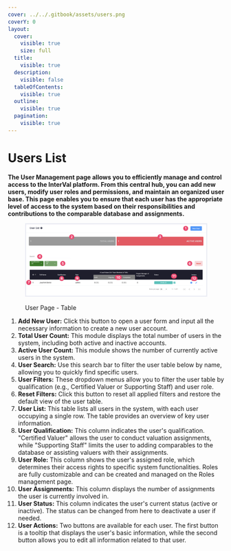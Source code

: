```yaml
---
cover: ../../.gitbook/assets/users.png
coverY: 0
layout:
  cover:
    visible: true
    size: full
  title:
    visible: true
  description:
    visible: false
  tableOfContents:
    visible: true
  outline:
    visible: true
  pagination:
    visible: true
---
```


# Users List

**The User Management page allows you to efficiently manage and control access to the InterVal platform. From this central hub, you can add new users, modify user roles and permissions, and maintain an organized user base. This page enables you to ensure that each user has the appropriate level of access to the system based on their responsibilities and contributions to the comparable database and assignments.**

<figure><img src="../../.gitbook/assets/User Page - Table" alt=""><figcaption><p>User Page - Table</p></figcaption></figure>

1. **Add New User:** Click this button to open a user form and input all the necessary information to create a new user account.
2. **Total User Count:** This module displays the total number of users in the system, including both active and inactive accounts.
3. **Active User Count:** This module shows the number of currently active users in the system.
4. **User Search:** Use this search bar to filter the user table below by name, allowing you to quickly find specific users.
5. **User Filters:** These dropdown menus allow you to filter the user table by qualification (e.g., Certified Valuer or Supporting Staff) and user role.
6. **Reset Filters:** Click this button to reset all applied filters and restore the default view of the user table.
7. **User List:** This table lists all users in the system, with each user occupying a single row. The table provides an overview of key user information.
8. **User Qualification:** This column indicates the user's qualification. "Certified Valuer" allows the user to conduct valuation assignments, while "Supporting Staff" limits the user to adding comparables to the database or assisting valuers with their assignments.
9. **User Role:** This column shows the user's assigned role, which determines their access rights to specific system functionalities. Roles are fully customizable and can be created and managed on the Roles management page.
10. **User Assignments:** This column displays the number of assignments the user is currently involved in.
11. **User Status:** This column indicates the user's current status (active or inactive). The status can be changed from here to deactivate a user if needed.
12. **User Actions:** Two buttons are available for each user. The first button is a tooltip that displays the user's basic information, while the second button allows you to edit all information related to that user.
